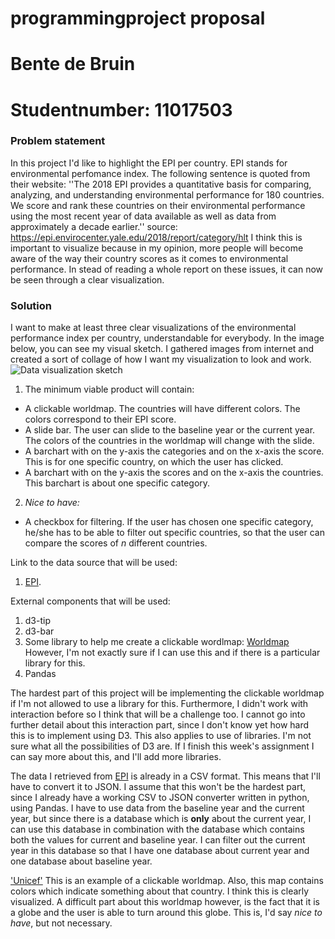 # programmingproject proposal
# Bente de Bruin
# Studentnumber: 11017503

### Problem statement
In this project I'd like to highlight the EPI per country. EPI stands for environmental perfomance index. The following sentence is quoted from their website: ''The 2018 EPI provides a quantitative basis for comparing, analyzing, and understanding environmental performance for 180 countries. We score and rank these countries on their environmental performance using the most recent year of data available as well as data from approximately a decade earlier.'' source: https://epi.envirocenter.yale.edu/2018/report/category/hlt I think this is important to visualize because in my opinion, more people will become aware of the way their country scores as it comes to environmental performance. In stead of reading a whole report on these issues, it can now be seen through a clear visualization. 


### Solution
I want to make at least three clear visualizations of the environmental performance index per country, understandable for everybody. In the image below, you can see my visual sketch. I gathered images from internet and created a sort of collage of how I want my visualization to look and work. 
![Data visualization sketch](/documents/minor/datavisualizationsketch.png "Sketch")

1. The minimum viable product will contain:
  - A clickable worldmap. The countries will have different colors. The colors correspond to their EPI score.
  - A slide bar. The user can slide to the baseline year or the current year. The colors of the countries in the worldmap will     change with the slide.
  - A barchart with on the y-axis the categories and on the x-axis the score. This is for one specific country, on which the       user has clicked.
  - A barchart with on the y-axis the scores and on the x-axis the countries. This barchart is about one specific category. 
  
2. *Nice to have:*
  - A checkbox for filtering. If the user has chosen one specific category, he/she has to be able to filter out specific           countries, so that the user can compare the scores of *n* different countries.

Link to the data source that will be used:
1. [EPI](https://epi.envirocenter.yale.edu/epi-downloads).

External components that will be used:
1. d3-tip
2. d3-bar
3. Some library to help me create a clickable wordlmap: [Worldmap](http://datamaps.github.io/) However, I'm not exactly sure if I can use this and if there is a particular library for this.
4. Pandas

The hardest part of this project will be implementing the clickable worldmap if I'm not allowed to use a library for this. Furthermore, I didn't work with interaction before so I think that will be a challenge too. I cannot go into further detail about this interaction part, since I don't know yet how hard this is to implement using D3. This also applies to use of libraries. I'm not sure what all the possibilities of D3 are. If I finish this week's assignment I can say more about this, and I'll add more libraries.

The data I retrieved from [EPI](https://epi.envirocenter.yale.edu/epi-downloads) is already in a CSV format. This means that I'll have to convert it to JSON. I assume that this won't be the hardest part, since I already have a working CSV to JSON converter written in python, using Pandas. I have to use data from the baseline year and the current year, but since there is a database which is **only** about the current year, I can use this database in combination with the database which contains both the values for current and baseline year. I can filter out the current year in this database so that I have one database about current year and one database about baseline year. 

['Unicef'](https://works.periscopic.com/unicef-child-violence/#all) This is an example of a clickable worldmap. Also, this map contains colors which indicate something about that country. I think this is clearly visualized. A difficult part about this worldmap however, is the fact that it is a globe and the user is able to turn around this globe. This is, I'd say *nice to have*, but not necessary. 




